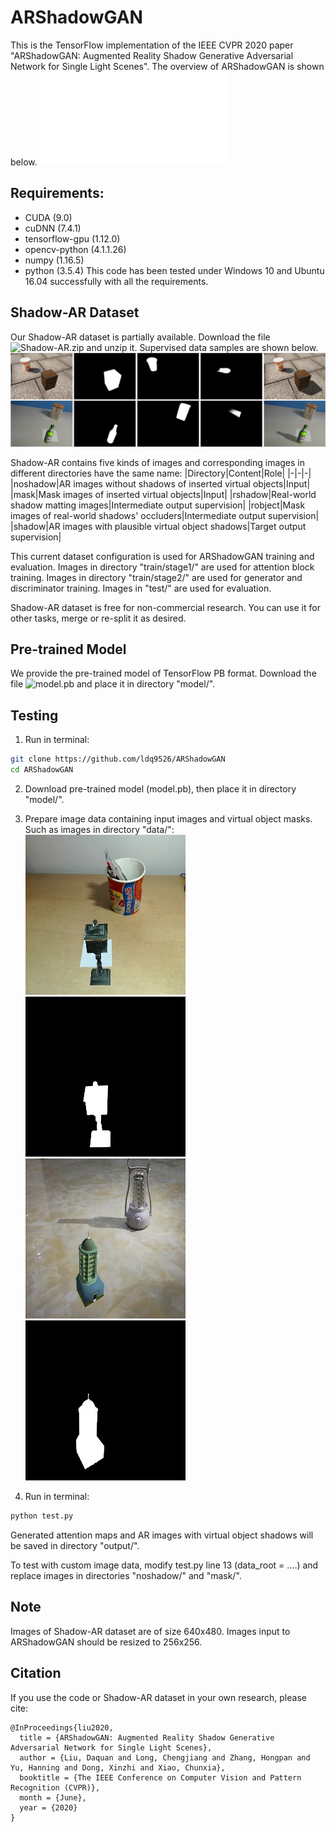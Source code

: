 # ARShadowGAN

This is the TensorFlow implementation of the IEEE CVPR 2020 paper "ARShadowGAN: Augmented Reality Shadow Generative Adversarial Network for Single Light Scenes". The overview of ARShadowGAN is shown below.
![overview](illustration/overview.pdf)

## Requirements:
* CUDA (9.0)
* cuDNN (7.4.1)
* tensorflow-gpu (1.12.0)
* opencv-python (4.1.1.26)
* numpy (1.16.5)
* python (3.5.4)
This code has been tested under Windows 10 and Ubuntu 16.04 successfully with all the requirements.

## Shadow-AR Dataset

Our Shadow-AR dataset is partially available. Download the file ![Shadow-AR.zip](https://drive.google.com/drive/folders/17S9p56iMEd7_l5-ZbNjd7Z3KhiKmW0k_?usp=sharing) and unzip it. Supervised data samples are shown below.
![dataset](illustration/dataset.png)

Shadow-AR contains five kinds of images and corresponding images in different directories have the same name:
|Directory|Content|Role|
|-|-|-|
|noshadow|AR images without shadows of inserted virtual objects|Input|
|mask|Mask images of inserted virtual objects|Input|
|rshadow|Real-world shadow matting images|Intermediate output supervision|
|robject|Mask images of real-world shadows' occluders|Intermediate output supervision|
|shadow|AR images with plausible virtual object shadows|Target output supervision|

This current dataset configuration is used for ARShadowGAN training and evaluation. Images in directory "train/stage1/" are used for attention block training. Images in directory "train/stage2/" are used for generator and discriminator training. Images in "test/" are used for evaluation.

Shadow-AR dataset is free for non-commercial research. You can use it for other tasks, merge or re-split it as desired.

## Pre-trained Model

We provide the pre-trained model of TensorFlow PB format. Download the file ![model.pb](https://drive.google.com/drive/folders/17S9p56iMEd7_l5-ZbNjd7Z3KhiKmW0k_?usp=sharing) and place it in directory "model/".

## Testing

1. Run in terminal:
```bash
git clone https://github.com/ldq9526/ARShadowGAN
cd ARShadowGAN
```

2. Download pre-trained model (model.pb), then place it in directory "model/".

3. Prepare image data containing input images and virtual object masks. Such as images in directory "data/":
![](data/noshadow/00716.jpg)![](data/mask/00716.jpg)
![](data/noshadow/01764.jpg)![](data/mask/01764.jpg)


4. Run in terminal:
```bash
python test.py
```
Generated attention maps and AR images with virtual object shadows will be saved in directory "output/".

To test with custom image data, modify test.py line 13 (data_root = ....) and replace images in directories "noshadow/" and "mask/".

## Note

Images of Shadow-AR dataset are of size 640x480. Images input to ARShadowGAN should be resized to 256x256.

## Citation
If you use the code or Shadow-AR dataset in your own research, please cite:
```
@InProceedings{liu2020,  
  title = {ARShadowGAN: Augmented Reality Shadow Generative Adversarial Network for Single Light Scenes},
  author = {Liu, Daquan and Long, Chengjiang and Zhang, Hongpan and Yu, Hanning and Dong, Xinzhi and Xiao, Chunxia},
  booktitle = {The IEEE Conference on Computer Vision and Pattern Recognition (CVPR)},
  month = {June},
  year = {2020}
}
```
